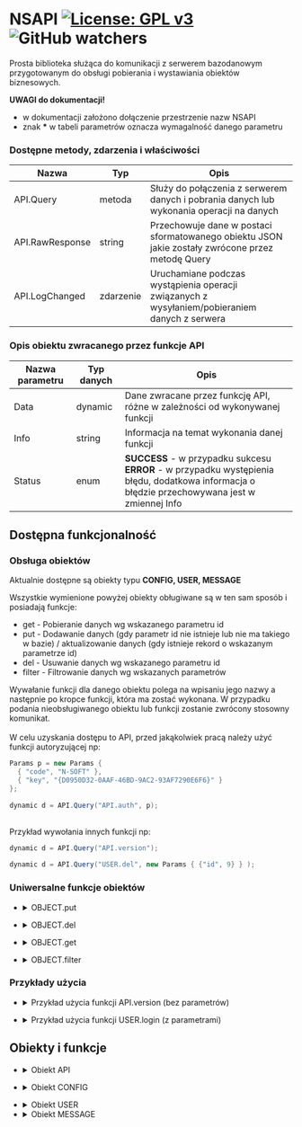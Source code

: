 # NSAPI [![License: GPL v3](https://img.shields.io/badge/License-GPLv3-blue.svg)](https://www.gnu.org/licenses/gpl-3.0) ![GitHub watchers](https://img.shields.io/github/watchers/mnatanek/nsapi?style=social)

Prosta biblioteka służąca do komunikacji z serwerem bazodanowym przygotowanym do obsługi pobierania i wystawiania obiektów biznesowych.

**UWAGI do dokumentacji!**
* w dokumentacji założono dołączenie przestrzenie nazw NSAPI
* znak __*__ w tabeli parametrów oznacza wymagalność danego parametru

### Dostępne metody, zdarzenia i właściwości

  Nazwa           | Typ       | Opis
  --------------- | --------- | ----------------
  API.Query       | metoda    | Służy do połączenia z serwerem danych i pobrania danych lub wykonania operacji na danych 
  API.RawResponse | string    | Przechowuje dane w postaci sformatowanego obiektu JSON jakie zostały zwrócone przez metodę Query
  API.LogChanged  | zdarzenie | Uruchamiane podczas wystąpienia operacji związanych z wysyłaniem/pobieraniem danych z serwera

### Opis obiektu zwracanego przez funkcje API

Nazwa parametru | Typ danych | Opis
--------------- | ---------- | ----
Data | dynamic | Dane zwracane przez funkcję API, różne w zależności od wykonywanej funkcji
Info | string | Informacja na temat wykonania danej funkcji
Status | enum | **SUCCESS** - w przypadku sukcesu<br> **ERROR** - w przypadku występienia błędu, dodatkowa informacja o błędzie przechowywana jest w zmiennej Info

## Dostępna funkcjonalność

### Obsługa obiektów

Aktualnie dostępne są obiekty typu **CONFIG, USER, MESSAGE**

Wszystkie wymienione powyżej obiekty obługiwane są w ten sam sposób i posiadają funkcje:
* get - Pobieranie danych wg wskazanego parametru id
* put - Dodawanie danych (gdy parametr id nie istnieje lub nie ma takiego w bazie) / aktualizowanie danych (gdy istnieje rekord o wskazanym parametrze id)
* del - Usuwanie danych wg wskazanego parametru id
* filter - Filtrowanie danych wg wskazanych parametrów

Wywałanie funkcji dla danego obiektu polega na wpisaniu jego nazwy a następnie po kropce funkcji, która ma zostać wykonana. W przypadku podania nieobsługiwanego obiektu lub funkcji zostanie zwrócony stosowny komunikat.
<br>
<br>W celu uzyskania dostępu to API, przed jakąkolwiek pracą należy użyć funkcji autoryzującej np:

  ```cs
  Params p = new Params { 
    { "code", "N-SOFT" }, 
    { "key", "{D0950D32-0AAF-46BD-9AC2-93AF7290E6F6}" }
  };
    
  dynamic d = API.Query("API.auth", p);
  ```
  
  <br>Przykład wywołania innych funkcji np:
  
  ```cs
  dynamic d = API.Query("API.version");
  ```
  
  ```cs
  dynamic d = API.Query("USER.del", new Params { {"id", 9} } );
  ```

### Uniwersalne funkcje obiektów

+ <details><summary>OBJECT.put</summary>

  Dodaje nowy lub edytuje istniejący obiekt o ścisle określonych parametrach. Parametry dla każdego obiektu są szczegółowo opisane w niniejszej dokumentacji w sekcji **Obiekty i funkcje**. Warunkiem edycji jest podanie parametru o nazwie *id*

</details>

+ <details><summary>OBJECT.del</summary>

  Usuwa istniejący obiekt o ścisle określonym parametrze o nazwie *id*.
  
</details>

+ <details><summary>OBJECT.get</summary>

  Zwraca istniejący obiekt o ścisle określonym parametrze o nazwie *id*.
    
</details>

+ <details><summary>OBJECT.filter</summary>
  
  Pobieranie danych z nałożonym filtrowaniem, sortowaniem i limitowaniem.<br>
  Ogólnie zasady są takie same jak w MySQL
  
  *Obiekt oczekiwany:*
  
  Nazwa parametru | Typ danych | Opis
  --------------- | ---------- | ----
  where | Params | Parametry wyszukiwania, gdzie <br> *Name* = "nazwa parametru" <br> *Value* = "operator wartość"<br>np: *{ "id", "> 3" }*
  limit | string | Ile rekodrów ma zwracać, od którego zacząć <br>np: *"10, 0"*
  order | string[] | Lista parametrów w kolejności sortowania łącznie z kierunkiem sortowania<br>np: *["id ASC", "firstname DESC"]*

</details>

### Przykłady użycia

+ <details><summary>Przykład użycia funkcji API.version (bez parametrów)</summary>

  ```cs
  dynamic d = API.Query("API.version");
  ```
  
  Zwrócona zawartość
  
  ```json
  {
      "Data": "",
      "Info": "NS API v. 1.0.0",
      "Status": "OK"
  }
  ```

</details>
    
+ <details><summary>Przykład użycia funkcji USER.login (z parametrami)</summary>

  ```cs
  Params p = new Params {
      { "username", "jan" },
      { "password", "pass1234" }
  };
  
  dynamic d = API.Query("USER.login", p);
  ```
  
  Zwrócona zawartość
  
  ```json
  {
    "Data": [{
        "Id": "2",
        "Username": "jan",
        "Password": "pass1234"
    }],
    "Info": "",
    "Status": "SUCCESS"
  }
  ```
    
</details>

## Obiekty i funkcje

+ <details><summary>Obiekt API</summary>
  
  ### Dostępne funkcje: 
  
  <details><summary>API.version</summary>
    
    Zwraca informacje o aktualnie używanej wersji API  
    
  </details>
  
  <details><summary>API.auth</summary>
    
    Uzyskuje dostęp do API
    
    *Obiekt oczekiwany:*
    
    Nazwa parametru | Typ danych | Opis
    --------------- | ---------- | ----
    code | string | Kod użytkownika przyznany w trakcie udzialania licencji dostępowej
    key | string | Klucz przyznany w trakcie udzialania licencji dostępowej
    
  </details>
  
</details>

+ <details><summary>Obiekt CONFIG</summary>

  ### Struktura

  Nazwa parametru | Typ danych | Opis
  --------------- | ---------- | ----
  id | int | Identyfikator użytkownika
  type | string | Rodzaj informacji
  name | string | Nazwa ustawienia
  value | string | Wartość

</details>

+ <details><summary>Obiekt USER</summary>

  ### Struktura

  Nazwa parametru | Typ danych | Opis
  --------------- | ---------- | ----
  id | int | Identyfikator użytkownika
  type | int | Typ użytkownika <br> *0 - USER* <br> *1 - EMPLOYEE (wartość domyślna)* <br> *2 - SUPER ADMIN*
  username | string | Nazwa użytkownika
  password | string | Hasło użytkownika
  firstname | string | Imię
  lastname | string | Nazwisko
  email | string | Adres e-mail
  pesel | string | Pesel
  pin | string | Pin
  phone | string | Telefon
  street | string | Ulica
  city | string | Miejscowość
  postcode | string | Kod pocztowy
  
  ### Dostępne funkcje:
  
  + <details><summary>USER.login</summary>

    weryfikacja danych logowania

    *Obiekt oczekiwany:*

    Nazwa parametru | Typ danych | Opis
    --------------- | ---------- | ----
    username * | string | Nazwa użytkownika
    password * | string | Hasło użytkownika

  </details>

+ <details><summary>Obiekt MESSAGE</summary>

  ### Struktura

  Nazwa parametru | Typ danych | Opis
  --------------- | ---------- | ----
  id | int | Identyfikator użytkownika
  type | string | Rodzaj wiadomości
  text | string | Treść wiadomości
  subject | string | Temat rozmowy
  userid | int | Identyfikator użytkownika
  useridfriend | int | Identyfikator użytkownika friend
  status | bool | Status
  
</details>

</details>
